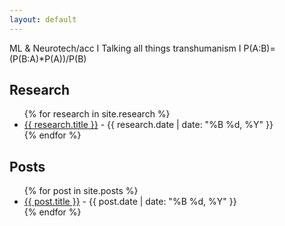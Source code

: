 ```yaml
---
layout: default
---
```


ML & Neurotech/acc I Talking all things transhumanism I P(A:B)=(P(B:A)*P(A))/P(B)

<h2 class="section-title">Research</h2>

<ul class="research-list">
{% for research in site.research %}
  <li>
    <a href="{{ research.url }}">{{ research.title }}</a> - {{ research.date | date: "%B %d, %Y" }}
  </li>
{% endfor %}
</ul>

<h2 class="section-title">Posts</h2>

<ul class="posts-list">
{% for post in site.posts %}
  <li>
    <a href="{{ post.url }}">{{ post.title }}</a> - {{ post.date | date: "%B %d, %Y" }}
  </li>
{% endfor %}
</ul>